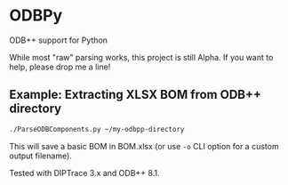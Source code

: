 # ODBPy
ODB++ support for Python

While most "raw" parsing works, this project is still Alpha.
If you want to help, please drop me a line!

## Example: Extracting XLSX BOM from ODB++ directory

```sh
./ParseODBComponents.py ~/my-odbpp-directory
```
This will save a basic BOM in BOM.xlsx (or use `-o` CLI option for a custom output filename).

Tested with DIPTrace 3.x and ODB++ 8.1.